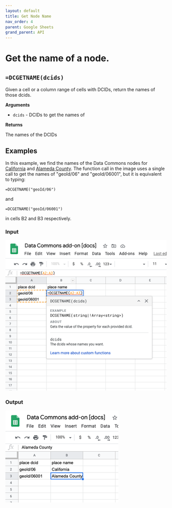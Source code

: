 ```yaml
---
layout: default
title: Get Node Name
nav_order: 4
parent: Google Sheets
grand_parent: API
---
```


# Get the name of a node.

## `=DCGETNAME(dcids)`

Given a cell or a column range of cells with DCIDs, return the names of those dcids.

**Arguments**
*    `dcids` - DCIDs to get the names of

**Returns**

The names of the DCIDs

## Examples

In this example, we find the names of the Data Commons nodes for [California](https://browser.datacommons.org/kg?dcid=geoId/06) and [Alameda County](https://browser.datacommons.org/kg?dcid=geoId/06001). The function call in the image uses a single call to get the names of "geoId/06" and "geoId/06001", but it is equivalent to typing:

```
=DCGETNAME("geoId/06")
```

and

```
=DCGETNAME("geoId/06001")
```

in cells B2 and B3 respectively.

### Input

![](/assets/images/sheets/sheets_get_name_input.png)

### Output

![](/assets/images/sheets/sheets_get_name_output.png)

